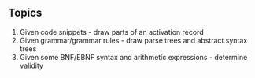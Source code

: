 ## Topics
1. Given code snippets - draw parts of an activation record
2. Given grammar/grammar rules - draw parse trees and abstract syntax trees
3. Given some BNF/EBNF syntax and arithmetic expressions - determine validity